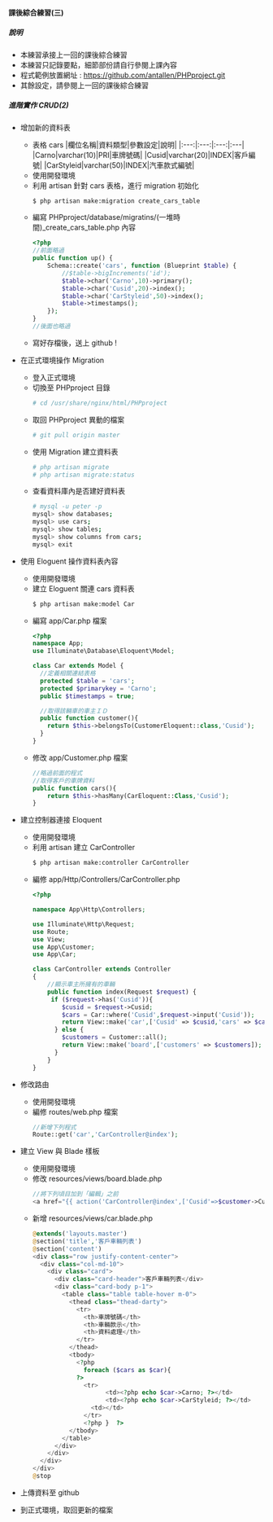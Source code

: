 #### 課後綜合練習(三)
##### 說明
+ 本練習承接上一回的課後綜合練習
+ 本練習只記錄要點，細節部份請自行參閱上課內容
+ 程式範例放置網址 : https://github.com/antallen/PHPproject.git
+ 其餘設定，請參閱上一回的課後綜合練習

##### 進階實作 CRUD(2)
+ 增加新的資料表
  + 表格 cars
    |欄位名稱|資料類型|參數設定|說明|
    |:---:|:---:|:---:|:---|
    |Carno|varchar(10)|PRI|車牌號碼|
    |Cusid|varchar(20)|INDEX|客戶編號|
    |CarStyleid|varchar(50)|INDEX|汽車款式編號|
  + 使用開發環境
  + 利用 artisan 針對 cars 表格，進行 migration 初始化
    ```bash
    $ php artisan make:migration create_cars_table
    ```
  + 編寫 PHPproject/database/migratins/(一堆時間)_create_cars_table.php 內容
    ```php
    <?php
    //前面略過
    public function up() {
        Schema::create('cars', function (Blueprint $table) {
            //$table->bigIncrements('id');
            $table->char('Carno',10)->primary();
            $table->char('Cusid',20)->index();
            $table->char('CarStyleid',50)->index();
            $table->timestamps();
        });
    }
    //後面也略過
    ```
  + 寫好存檔後，送上 github !

+ 在正式環境操作 Migration
  + 登入正式環境
  + 切換至 PHPproject 目錄
    ```bash
    # cd /usr/share/nginx/html/PHPproject
    ```
  + 取回 PHPproject 異動的檔案
    ```bash
    # git pull origin master
    ```
  + 使用 Migration 建立資料表
    ```bash
    # php artisan migrate
    # php artisan migrate:status
    ```
  + 查看資料庫內是否建好資料表
    ```bash
    # mysql -u peter -p
    mysql> show databases;
    mysql> use cars;
    mysql> show tables;
    mysql> show columns from cars;
    mysql> exit
    ```
  
+ 使用 Eloguent 操作資料表內容
  + 使用開發環境
  + 建立 Eloguent 關連 cars 資料表
    ```bash
    $ php artisan make:model Car
    ```
  + 編寫 app/Car.php 檔案
    ```php
    <?php
    namespace App;
    use Illuminate\Database\Eloquent\Model;
    
    class Car extends Model {
      //定義相關連結表格
      protected $table = 'cars';
      protected $primarykey = 'Carno';
      public $timestamps = true;

      //取得該輛車的車主ＩＤ
      public function customer(){  
        return $this->belongsTo(CustomerEloquent::class,'Cusid');
      }
    }
    ```
  + 修改 app/Customer.php 檔案
    ```php
    //略過前面的程式
    //取得客戶的車牌資料
    public function cars(){
        return $this->hasMany(CarEloquent::Class,'Cusid');
    }
    ```
  
+ 建立控制器連接 Eloquent
  + 使用開發環境
  + 利用 artisan 建立 CarController
    ```bash
    $ php artisan make:controller CarController
    ```
  + 編修 app/Http/Controllers/CarController.php
    ```php
    <?php

    namespace App\Http\Controllers;

    use Illuminate\Http\Request;
    use Route;
    use View;
    use App\Customer;
    use App\Car;

    class CarController extends Controller
    {
        //顯示車主所擁有的車輛
        public function index(Request $request) {
         if ($request->has('Cusid')){
            $cusid = $request->Cusid;
            $cars = Car::where('Cusid',$request->input('Cusid'));
            return View::make('car',['Cusid' => $cusid,'cars' => $cars]);
          } else {
            $customers = Customer::all();
            return View::make('board',['customers' => $customers]); 
          }
        }
    }
    ```

+ 修改路由
  + 使用開發環境
  + 編修 routes/web.php 檔案
    ```php
    //新增下列程式
    Route::get('car','CarController@index');
    ```

+ 建立 View 與 Blade 樣板
  + 使用開發環境
  + 修改 resources/views/board.blade.php
    ```php
    //將下列頃目加到「編輯」之前
    <a href="{{ action('CarController@index',['Cusid'=>$customer->Cusid]) }}" class="btn btn-success btn-sm">車輛</a>
    ```
  + 新增 resources/views/car.blade.php
    ```php
    @extends('layouts.master')
    @section('title','客戶車輛列表')
    @section('content')
    <div class="row justify-content-center">
      <div class="col-md-10">
        <div class="card">
          <div class="card-header">客戶車輛列表</div>
          <div class="card-body p-1">
            <table class="table table-hover m-0">
              <thead class="thead-darty">
                <tr>
                  <th>車牌號碼</th>
                  <th>車輛款示</th>
                  <th>資料處理</th>
                </tr>
              </thead>
              <tbody>
                <?php
                  foreach ($cars as $car){
                ?>
                  <tr>
                        <td><?php echo $car->Carno; ?></td>
                        <td><?php echo $car->CarStyleid; ?></td>
                    <td></td>
                  </tr>
                  <?php }  ?>
              </tbody>
            </table>
          </div>  
        </div>
      </div>
    </div>
    @stop
    ```

+ 上傳資料至 github
+ 到正式環境，取回更新的檔案